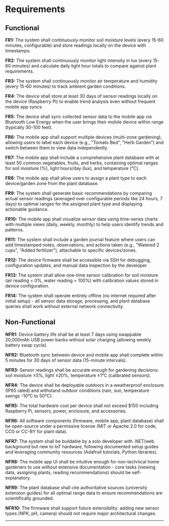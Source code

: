 # Requirements

## Functional

**FR1:** The system shall continuously monitor soil moisture levels (every 15-60 minutes, configurable) and store readings locally on the device with timestamps.

**FR2:** The system shall continuously monitor light intensity in lux (every 15-60 minutes) and calculate daily light hour totals to compare against plant requirements.

**FR3:** The system shall continuously monitor air temperature and humidity (every 15-60 minutes) to track ambient garden conditions.

**FR4:** The device shall store at least 30 days of sensor readings locally on the device (Raspberry Pi) to enable trend analysis even without frequent mobile app syncs.

**FR5:** The device shall sync collected sensor data to the mobile app via Bluetooth Low Energy when the user brings their mobile device within range (typically 30-100 feet).

**FR6:** The mobile app shall support multiple devices (multi-zone gardening), allowing users to label each device (e.g., "Tomato Bed", "Herb Garden") and switch between them to view data independently.

**FR7:** The mobile app shall include a comprehensive plant database with at least 50 common vegetables, fruits, and herbs, containing optimal ranges for soil moisture (%), light hours/day (lux), and temperature (°C).

**FR8:** The mobile app shall allow users to assign a plant type to each device/garden zone from the plant database.

**FR9:** The system shall generate basic recommendations by comparing actual sensor readings (averaged over configurable periods like 24 hours, 7 days) to optimal ranges for the assigned plant type and displaying actionable guidance.

**FR10:** The mobile app shall visualize sensor data using time-series charts with multiple views (daily, weekly, monthly) to help users identify trends and patterns.

**FR11:** The system shall include a garden journal feature where users can add timestamped notes, observations, and actions taken (e.g., "Watered 2 cups", "Added fertilizer"), attachable to specific devices/zones.

**FR12:** The device firmware shall be accessible via SSH for debugging, configuration updates, and manual data inspection by the developer.

**FR13:** The system shall allow one-time sensor calibration for soil moisture (air reading = 0%, water reading = 100%) with calibration values stored in device configuration.

**FR14:** The system shall operate entirely offline (no internet required after initial setup) - all sensor data storage, processing, and plant database queries shall work without external network connectivity.

## Non-Functional

**NFR1:** Device battery life shall be at least 7 days using swappable 20,000mAh USB power banks without solar charging (allowing weekly battery swap cycle).

**NFR2:** Bluetooth sync between device and mobile app shall complete within 5 minutes for 30 days of sensor data (15-minute intervals).

**NFR3:** Sensor readings shall be accurate enough for gardening decisions: soil moisture ±5%, light ±20%, temperature ±1°C (calibrated sensors).

**NFR4:** The device shall be deployable outdoors in a weatherproof enclosure (IP65 rated) and withstand outdoor conditions (rain, sun, temperature swings -10°C to 50°C).

**NFR5:** The total hardware cost per device shall not exceed $150 including Raspberry Pi, sensors, power, enclosure, and accessories.

**NFR6:** All software components (firmware, mobile app, plant database) shall be open-source under a permissive license (MIT or Apache 2.0 for code, CC0 or CC-BY for plant data).

**NFR7:** The system shall be buildable by a solo developer with .NET/web background but new to IoT hardware, following documented setup guides and leveraging community resources (Adafruit tutorials, Python libraries).

**NFR8:** The mobile app UI shall be intuitive enough for non-technical home gardeners to use without extensive documentation - core tasks (viewing data, assigning plants, reading recommendations) should be self-explanatory.

**NFR9:** The plant database shall cite authoritative sources (university extension guides) for all optimal range data to ensure recommendations are scientifically grounded.

**NFR10:** The firmware shall support future extensibility: adding new sensor types (NPK, pH, camera) should not require major architectural changes.

---
